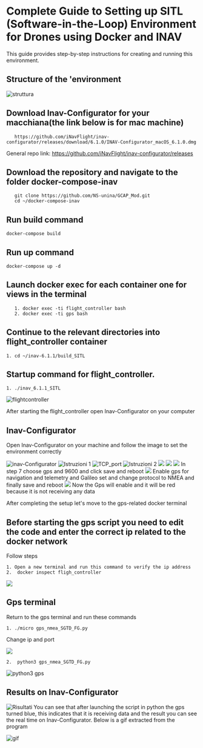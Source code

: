 # Complete Guide to Setting up SITL (Software-in-the-Loop) Environment for Drones using Docker and INAV

This guide provides step-by-step instructions for creating and running this environment.

## Structure of the 'environment

![struttura](https://github.com/NS-unina/GCAP_Mod/blob/main/INAV_Flight_controller/screen/Structure.png)

## Download Inav-Configurator for your macchiana(the link below is for mac machine)

```
   https://github.com/iNavFlight/inav-configurator/releases/download/6.1.0/INAV-Configurator_macOS_6.1.0.dmg

```

General repo link: https://github.com/iNavFlight/inav-configurator/releases

## Download the repository and navigate to the folder docker-compose-inav

```
   git clone https://github.com/NS-unina/GCAP_Mod.git
   cd ~/docker-compose-inav
```

## Run build command

```
docker-compose build
```

## Run up command

```
docker-compose up -d

```

## Launch docker exec for each container one for views in the terminal

```
   1. docker exec -ti flight_controller bash
   2. docker exec -ti gps bash

```

## Continue to the relevant directories into flight_controller container

```
1. cd ~/inav-6.1.1/build_SITL
```

## Startup command for flight_controller.

```
1. ./inav_6.1.1_SITL
```

![flightcontroller](https://github.com/NS-unina/GCAP_Mod/blob/main/INAV_Flight_controller/screen/Flight_Controller.png)

After starting the flight_controller open Inav-Configurator on your computer

## Inav-Configurator

Open Inav-Configurator on your machine and follow the image to set the environment correctly

![inav-Configurator](https://github.com/NS-unina/GCAP_Mod/blob/main/INAV_Flight_controller/screen/Inav-Configurator_1.png)
![Istruzioni 1](https://github.com/NS-unina/GCAP_Mod/blob/main/INAV_Flight_controller/screen/inav-Configurator_2.png)
![TCP_port](https://github.com/NS-unina/GCAP_Mod/blob/main/INAV_Flight_controller/screen/TCP_port.png)
![Istruzioni 2](https://github.com/NS-unina/GCAP_Mod/blob/main/INAV_Flight_controller/screen/inav_Conf_final.png)
![](https://github.com/NS-unina/GCAP_Mod/blob/main/INAV_Flight_controller/screen/Quadricopter.png)
![](<[https://github.com/NS-unina/GCAP_Mod/blob/main/INAV_Flight_controller/screen/Quadricopter.png](https://github.com/NS-unina/GCAP_Mod/blob/main/INAV_Flight_controller/screen/Quadricopter1_1.png)>)
![](https://github.com/NS-unina/GCAP_Mod/blob/main/INAV_Flight_controller/screen/Quadricpoter1_2.png)
In step 7 choose gps and 9600 and click save and reboot
![](Quadricpoter1_3.png)
Enable gps for navigation and telemetry and Galileo set and change protocol to NMEA and finally save and reboot
![](https://github.com/NS-unina/GCAP_Mod/blob/main/INAV_Flight_controller/screen/Quadricpoter1_4.png)
Now the Gps will enable and it will be red because it is not receiving any data

After completing the setup let's move to the gps-related docker terminal

## Before starting the gps script you need to edit the code and enter the correct ip related to the docker network

Follow steps

```
1. Open a new terminal and run this command to verify the ip address
2.  docker inspect fligh_controller
```

![](https://github.com/NS-unina/GCAP_Mod/blob/main/INAV_Flight_controller/screen/Docker_inspect.png)

## Gps terminal

Return to the gps terminal and run these commands

```
1. ./micro gps_nmea_SGTD_FG.py

```

Change ip and port

![](https://github.com/NS-unina/GCAP_Mod/blob/main/INAV_Flight_controller/screen/microgps.png)

```
2.  python3 gps_nmea_SGTD_FG.py

```

![python3 gps](https://github.com/NS-unina/GCAP_Mod/blob/main/INAV_Flight_controller/screen/python3gps.png)

## Results on Inav-Configurator

![Risultati](https://github.com/NS-unina/GCAP_Mod/blob/main/INAV_Flight_controller/screen/Risultati.png)
You can see that after launching the script in python the gps turned blue, this indicates that it is receiving data and the result you can see the real time on Inav-Configurator.
Below is a gif extracted from the program

![gif](https://github.com/NS-unina/GCAP_Mod/blob/main/INAV_Flight_controller/screen/Gifgps.gif)
